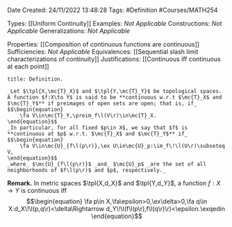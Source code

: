 <div class="topSpace"></div>

Date Created: 24/11/2022 13:48:28
Tags: #Definition #Courses/MATH254

Types: [[Uniform Continuity]]
Examples: _Not Applicable_
Constructions: _Not Applicable_
Generalizations: _Not Applicable_

Properties: [[Composition of continuous functions are continuous]]
Sufficiencies: _Not Applicable_
Equivalences: [[Sequential slash limit characterizations of continuity]]
Justifications: [[Continuous iff continuous at each point]]

``` ad-Definition
title: Definition.

_Let $\tpl{X,\mc{T}_X}$ and $\tpl{Y,\mc{T}_Y}$ be topological spaces. A function $f:X\to Y$ is said to be **continuous w.r.t $\mc{T}_X$ and $\mc{T}_Y$** if preimages of open sets are open; that is, if_
$$\begin{equation}
    \fa V\in\mc{T}_Y,\preim_f\l(V\r)\in\mc{T}_X.
\end{equation}$$
_In particular, for all fixed $p\in X$, we say that $f$ is **continuous at $p$ w.r.t. $\mc{T}_X$ and $\mc{T}_Y$** if_
$$\begin{equation}
    \fa V\in\mc{U}_{f\l(p\r)},\ex U\in\mc{U}_p:\im_f\!\l(U\r)\subseteq V,
\end{equation}$$
_where_ $\mc{U}_{f\l(p\r)}$ _and_ $\mc{U}_p$ _are the set of all neighborhoods of $f\l(p\r)$ and $p$, respectively._

```

**Remark.** In metric spaces $\tpl{X,d_X}$ and $\tpl{Y,d_Y}$, a function $f:X\to Y$ is continuous iff
$$\begin{equation}
    \fa p\in X,\fa\epsilon>0,\ex\delta>0,\fa q\in X:d_X\!\l(p,q\r)<\delta\Rightarrow d_Y\!\l(f\l(p\r),f\l(q\r)\r)<\epsilon.\exqedin
\end{equation}$$
